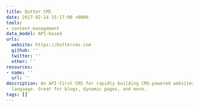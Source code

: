 ```yaml
---
title: Butter CMS
date: 2017-02-14 15:17:00 +0000
tools:
- content-management
data_model: API-based
urls:
  website: https://buttercms.com
  github: ''
  twitter: ''
  other: ''
resources:
- name: ''
  url: ''
description: An API-first CMS for rapidly building CMS-powered websites in any programming
  language. Great for blogs, dynamic pages, and more.
tags: []
---
```

